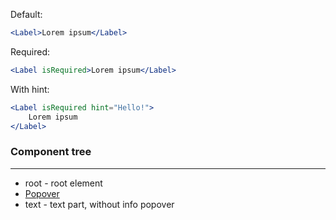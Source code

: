 Default:

```jsx
<Label>Lorem ipsum</Label>
```

Required:

```jsx
<Label isRequired>Lorem ipsum</Label>
```

With hint:

```jsx
<Label isRequired hint="Hello!">
    Lorem ipsum
</Label>
```

### Component tree

---

-   root - root element
-   [Popover](#/Utils?id=popover)
-   text - text part, without info popover
